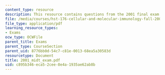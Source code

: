 ```yaml
---
content_type: resource
description: This resource contains questions from the 2001 final exam.
file: /media/courses/hst-176-cellular-and-molecular-immunology-fall-2005/c895b346eca52cee8e4a1935ae62ab8b_2001_midt_exam.pdf
file_type: application/pdf
learning_resource_types:
- Exams
ocw_type: OCWFile
parent_title: Exams
parent_type: CourseSection
parent_uid: 8776bb0d-54c7-c81e-0013-68ea5a30583d
resourcetype: Document
title: 2001_midt_exam.pdf
uid: c895b346-eca5-2cee-8e4a-1935ae62ab8b
---
```

